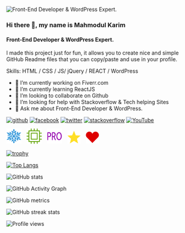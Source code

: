 ![Front-End Developer & WordPress Expert.](https://pbs.twimg.com/profile_banners/1298696878423302144/1630066884/600x200)

### Hi there 👋, my name is Mahmodul Karim
#### Front-End Developer & WordPress Expert.

I made this project just for fun, it allows you to create nice and simple GitHub Readme files that you can copy/paste and use in your profile.

Skills: HTML / CSS / JS/  jQuery / REACT / WordPress 

- 🔭 I’m currently working on Fiverr.com 
- 🌱 I’m currently learning ReactJS 
- 👯 I’m looking to collaborate on Github 
- 🤔 I’m looking for help with Stackoverflow & Tech helping Sites 
- 💬 Ask me about Front-End Developer & WordPress. 


[<img src='https://cdn.jsdelivr.net/npm/simple-icons@3.0.1/icons/github.svg' alt='github' height='40'>](https://github.com/developermkarim)  [<img src='https://cdn.jsdelivr.net/npm/simple-icons@3.0.1/icons/facebook.svg' alt='facebook' height='40'>](https://www.facebook.com/profile.php?id=100008756207891)  [<img src='https://cdn.jsdelivr.net/npm/simple-icons@3.0.1/icons/twitter.svg' alt='twitter' height='40'>](https://twitter.com/MahmodulKarim11)  [<img src='https://cdn.jsdelivr.net/npm/simple-icons@3.0.1/icons/stackoverflow.svg' alt='stackoverflow' height='40'>](https://stackoverflow.com/users/19582983/m-karim)  [<img src='https://cdn.jsdelivr.net/npm/simple-icons@3.0.1/icons/youtube.svg' alt='YouTube' height='40'>](https://www.youtube.com/channel/UCWLHz9TxYs1pBAdFMHfSV6w)  

<a href='https://archiveprogram.github.com/'><img src='https://raw.githubusercontent.com/acervenky/animated-github-badges/master/assets/acbadge.gif' width='40' height='40'></a> <a href='https://docs.github.com/en/developers'><img src='https://raw.githubusercontent.com/acervenky/animated-github-badges/master/assets/devbadge.gif' width='40' height='40'></a> <a href='https://github.com/pricing'><img src='https://raw.githubusercontent.com/acervenky/animated-github-badges/master/assets/pro.gif' width='40' height='40'></a> <a href='https://stars.github.com/'><img src='https://raw.githubusercontent.com/acervenky/animated-github-badges/master/assets/starbadge.gif' width='35' height='35'></a> <a href='https://docs.github.com/en/github/supporting-the-open-source-community-with-github-sponsors'><img src='https://raw.githubusercontent.com/acervenky/animated-github-badges/master/assets/sponsorbadge.gif' width='35' height='35'></a> 

[![trophy](https://github-profile-trophy.vercel.app/?username=developermkarim)](https://github.com/ryo-ma/github-profile-trophy)

[![Top Langs](https://github-readme-stats.vercel.app/api/top-langs/?username=developermkarim)](https://github.com/anuraghazra/github-readme-stats)

![GitHub stats](https://github-readme-stats.vercel.app/api?username=developermkarim&show_icons=true)  

![GitHub Activity Graph](https://activity-graph.herokuapp.com/graph?username=developermkarim)  

![GitHub metrics](https://metrics.lecoq.io/developermkarim)  

![GitHub streak stats](https://github-readme-streak-stats.herokuapp.com/?user=developermkarim)  

![Profile views](https://gpvc.arturio.dev/developermkarim)  
